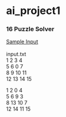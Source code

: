 # ai_project1
<h3>16 Puzzle Solver</h3>

<u>Sample Input</u><br><br>
input.txt<br>
1 2 3 4<br>
5 6 0 7<br>
8 9 10 11 <br>
12 13 14 15<br>

1 2 0 4<br>
5 6 9 3<br>
8 13 10 7<br>
12 14 11 15<br>

